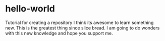 # hello-world
Tutorial for creating a repository
I think its awesome to learn something new.  This is the greatest thing since slice bread.  I am going to do wonders with this new knowledge and hope you support me.
